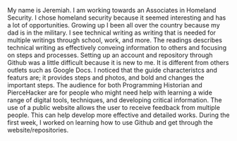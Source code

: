 My name is Jeremiah. I am working towards an Associates in Homeland Security. I chose homeland security because it seemed interesting and has a lot of opportunities. Growing up I been all over the country because my dad is in the military.
I see technical writing as writing that is needed for multiple writings through school, work, and more. The readings describes technical writing as effectively conveing information to others and focusing on steps and processes. 
Setting up an account and repository through Github was a little difficult because it is new to me. It is different from others outlets such as Google Docs. I noticed that the guide characteristcs and featurs are; it provides steps and photos, and bold and changes the important steps.
The audience for both Programming Historian and PierceHacker are for people who might need help with learning a wide range of digital tools, techniques, and developing critical information. The use of a public website allows the user to receive feedback from multiple people. This can help develop more effective and detailed works.
During the first week, I worked on learning how to use Github and get through the website/repositories.
